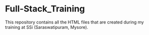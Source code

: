 # Full-Stack_Training
This repository contains all the HTML files that are created during my training at SSi (Saraswatipuram, Mysore).
